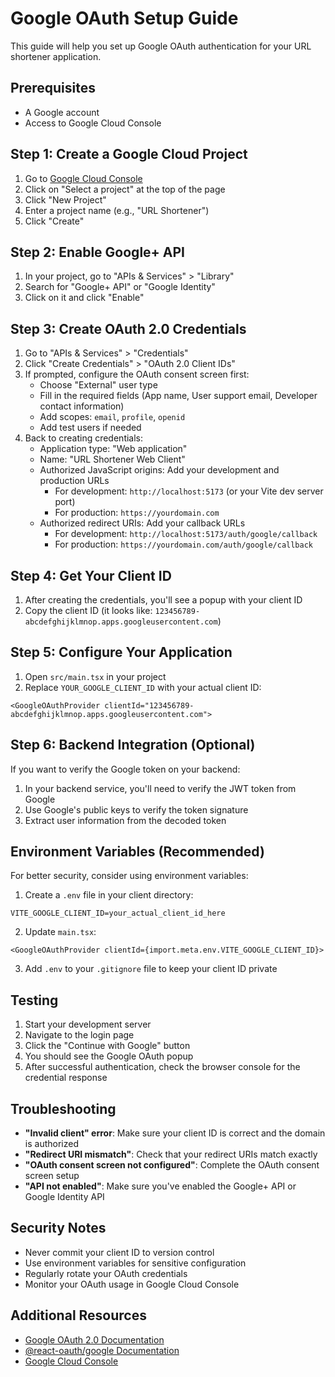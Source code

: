 # Google OAuth Setup Guide

This guide will help you set up Google OAuth authentication for your URL shortener application.

## Prerequisites

- A Google account
- Access to Google Cloud Console

## Step 1: Create a Google Cloud Project

1. Go to [Google Cloud Console](https://console.cloud.google.com/)
2. Click on "Select a project" at the top of the page
3. Click "New Project"
4. Enter a project name (e.g., "URL Shortener")
5. Click "Create"

## Step 2: Enable Google+ API

1. In your project, go to "APIs & Services" > "Library"
2. Search for "Google+ API" or "Google Identity"
3. Click on it and click "Enable"

## Step 3: Create OAuth 2.0 Credentials

1. Go to "APIs & Services" > "Credentials"
2. Click "Create Credentials" > "OAuth 2.0 Client IDs"
3. If prompted, configure the OAuth consent screen first:
   - Choose "External" user type
   - Fill in the required fields (App name, User support email, Developer contact information)
   - Add scopes: `email`, `profile`, `openid`
   - Add test users if needed
4. Back to creating credentials:
   - Application type: "Web application"
   - Name: "URL Shortener Web Client"
   - Authorized JavaScript origins: Add your development and production URLs
     - For development: `http://localhost:5173` (or your Vite dev server port)
     - For production: `https://yourdomain.com`
   - Authorized redirect URIs: Add your callback URLs
     - For development: `http://localhost:5173/auth/google/callback`
     - For production: `https://yourdomain.com/auth/google/callback`

## Step 4: Get Your Client ID

1. After creating the credentials, you'll see a popup with your client ID
2. Copy the client ID (it looks like: `123456789-abcdefghijklmnop.apps.googleusercontent.com`)

## Step 5: Configure Your Application

1. Open `src/main.tsx` in your project
2. Replace `YOUR_GOOGLE_CLIENT_ID` with your actual client ID:

```tsx
<GoogleOAuthProvider clientId="123456789-abcdefghijklmnop.apps.googleusercontent.com">
```

## Step 6: Backend Integration (Optional)

If you want to verify the Google token on your backend:

1. In your backend service, you'll need to verify the JWT token from Google
2. Use Google's public keys to verify the token signature
3. Extract user information from the decoded token

## Environment Variables (Recommended)

For better security, consider using environment variables:

1. Create a `.env` file in your client directory:
```env
VITE_GOOGLE_CLIENT_ID=your_actual_client_id_here
```

2. Update `main.tsx`:
```tsx
<GoogleOAuthProvider clientId={import.meta.env.VITE_GOOGLE_CLIENT_ID}>
```

3. Add `.env` to your `.gitignore` file to keep your client ID private

## Testing

1. Start your development server
2. Navigate to the login page
3. Click the "Continue with Google" button
4. You should see the Google OAuth popup
5. After successful authentication, check the browser console for the credential response

## Troubleshooting

- **"Invalid client" error**: Make sure your client ID is correct and the domain is authorized
- **"Redirect URI mismatch"**: Check that your redirect URIs match exactly
- **"OAuth consent screen not configured"**: Complete the OAuth consent screen setup
- **"API not enabled"**: Make sure you've enabled the Google+ API or Google Identity API

## Security Notes

- Never commit your client ID to version control
- Use environment variables for sensitive configuration
- Regularly rotate your OAuth credentials
- Monitor your OAuth usage in Google Cloud Console

## Additional Resources

- [Google OAuth 2.0 Documentation](https://developers.google.com/identity/protocols/oauth2)
- [@react-oauth/google Documentation](https://github.com/MomenSherif/react-oauth)
- [Google Cloud Console](https://console.cloud.google.com/)
